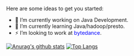 Here are some ideas to get you started:

- 🔭 I’m currently working on Java Development.
- 🌱 I’m currently learning Java/hadoop/presto.
- ⚡ I’m looking to work at <font color='blue'>bytedance</font>.

[![Anurag's github stats](https://github-readme-stats.vercel.app/api?username=StormTian&show_icons=true&theme=radical)](https://github.com/anuraghazra/github-readme-stats)
[![Top Langs](https://github-readme-stats.vercel.app/api/top-langs/?username=StormTian&show_icons=true&theme=radical)](https://github.com/anuraghazra/github-readme-stats)
